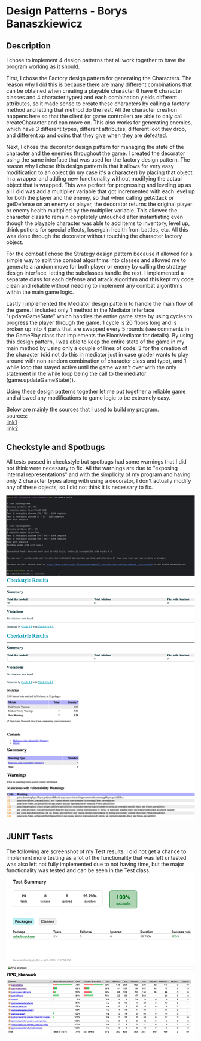 # Design Patterns - Borys Banaszkiewicz

## Description
I chose to implement 4 design patterns that all work together to have the program working as it should.

First, I chose the Factory design pattern for generating the Characters. The reason why I did this is because there are
many different combinations that can be obtained when creating a playable character (I have 6 character classes and 4 
character types) and each combination yields different attributes, so it made sense to create these characters by calling
a factory method and letting that method do the rest. All the character creation happens here so that the client (or game
controller) are able to only call createCharacter and can move on. This also works for generating enemies, which have 3
different types, different attributes, different loot they drop, and different xp and coins that they give when they are
defeated.

Next, I chose the decorator design pattern for managing the state of the character and the enemies throughout the game. 
I created the decorator using the same interface that was used for the factory design pattern. The reason why I chose 
this design pattern is that it allows for very easy modification to an object (in my case it's a character) by placing 
that object in a wrapper and adding new functionality without modifying the actual object that is wrapped. This was 
perfect for progressing and leveling up as all I did was add a multiplier variable that got incremented with each level 
up for both the player and the enemy, so that when calling getAttack or getDefense on an enemy or player, the decorator 
returns the original player or enemy health multiplied by the multiplier variable. This allowed the character class to 
remain completely untouched after instantiating even though the playable character was able to add items to inventory, 
level up, drink potions for special effects, lose/gain health from battles, etc. All this was done through the decorator 
without touching the character factory object.

For the combat I chose the Strategy design pattern because it allowed for a simple way to split the combat algorithms 
into classes and allowed me to generate a random move for both player or enemy by calling the strategy design interface,
letting the subclasses handle the rest. I implemented a separate class for each defense and attack algorithm and this kept
my code clean and reliable without needing to implement any combat algorithms within the main game logic.

Lastly I implemented the Mediator design pattern to handle the main flow of the game. I included only 1 method in the 
Mediator interface "updateGameState" which handles the entire game state by using cycles to progress the player through 
the game. 1 cycle is 20 floors long and is broken up into 4 parts that are swapped every 5 rounds (see comments in the 
GamePlay class that implements the FloorMediator for details). By using this design pattern, I was able to keep the entire
state of the game in my main method by using only a couple of lines of code: 3 for the creation of the character (did not 
do this in mediator just in case grader wants to play around with non-random combination of character class and type), and
1 while loop that stayed active until the game wasn't over with the only statement in the while loop being the call to the 
mediator (game.updateGameState()).

Using these design patterns together let me put together a reliable game and allowed any modifications to game logic to
be extremely easy.

Below are mainly the sources that I used to build my program.  
sources:  
[link1](https://refactoring.guru/design-patterns/catalog)  
[link2](https://www.tutorialspoint.com/design_pattern/mediator_pattern.htm)  


## Checkstyle and Spotbugs
All tests passed in checkstyle but spotbugs had some warnings that I did not think were necessary to fix. All the warnings
are due to "exposing internal representations" and with the simplicity of my program and having only 2 character types 
along with using a decorator, I don't actually modify any of these objects, so I did not think it is necessary to fix.  

![Gradle output](screenshot1.png)  
![Checkstyle main](Checkstyle_main.png)  
![Checkstyle test](checkstyle_test.png)  
![spotbugs](spotbugs.png)    

## JUNIT Tests
The following are screenshot of my Test results. I did not get a chance to implement more testing as a lot of the functionality
that was left untested was also left not fully implemented due to not having time, but the major functionality was 
tested and can be seen in the Test class.  
![test](test.png)  
![jacoco](jacoco.png)
